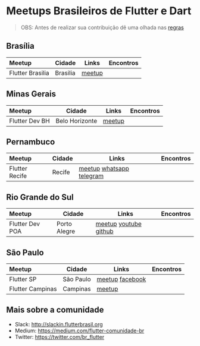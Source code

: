 # Meetups Brasileiros de Flutter e Dart

> OBS: Antes de realizar sua contribuição dê uma olhada nas [regras](https://github.com/FlutterComunidadeBR/meetups/blob/master/CONTRIBUTING.md)

## Brasília

Meetup | Cidade | Links | Encontros
:------------ | ------- | ------------------- | -------------------
Flutter Brasilia | Brasilia | [meetup](https://www.meetup.com/pt-BR/Flutter-Brasilia/)

## Minas Gerais

Meetup | Cidade | Links | Encontros
:------------ | ------- | ------------------- | -------------------
Flutter Dev BH | Belo Horizonte | [meetup](https://www.meetup.com/pt-BR/Belo-Horizonte-Flutter-Dev-BH/)

## Pernambuco

Meetup | Cidade | Links | Encontros
:------------ | ------- | ------------------- | -------------------
Flutter Recife | Recife | [meetup](https://www.meetup.com/pt-BR/Flutter-Recife/) [whatsapp](https://chat.whatsapp.com/LU8iuTKCduQB1qbHePciN7) [telegram](https://t.me/joinchat/L06f3RYqDCBfUE_mKiepkw)

## Rio Grande do Sul

Meetup | Cidade | Links | Encontros
:------------ | ------- | ------------------- | -------------------
Flutter Dev POA | Porto Alegre | [meetup](https://www.meetup.com/pt-BR/FlutterDevPoa/) [youtube](https://www.youtube.com/channel/UC3wMNDr_q-QmXSAxvbWbAAA) [github](https://github.com/flutterdevpoa/)

## São Paulo

Meetup | Cidade | Links | Encontros
:------------ | ------- | ------------------- | -------------------
Flutter SP | São Paulo | [meetup](https://www.meetup.com/pt-BR/flutterbr) [facebook](https://www.facebook.com/fluttersp/)
Flutter Campinas | Campinas | [meetup](https://www.meetup.com/pt-BR/Flutter-Campinas-Meetup/)

## Mais sobre a comunidade

- Slack: http://slackin.flutterbrasil.org
- Medium: https://medium.com/flutter-comunidade-br
- Twitter: https://twitter.com/br_flutter